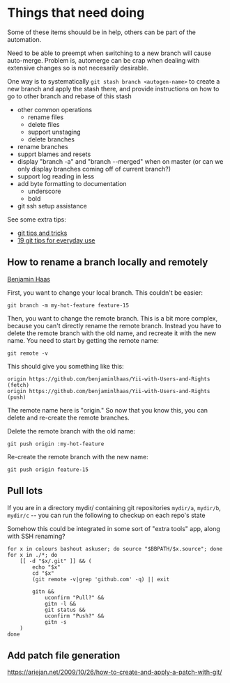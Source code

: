 # Things that need doing

Some of these items shouuld be in help, others can be part of the automation.

Need to be able to preempt when switching to a new branch will cause auto-merge. Problem is, automerge can be crap when dealing with extensive changes so is not necesarily desirable.

One way is to systematically `git stash branch <autogen-name>` to create a new branch and apply the stash there, and provide instructions on how to go to other branch and rebase of this stash

* other common operations
	* rename files
	* delete files
	* support unstaging
	* delete branches
* rename branches
* supprt blames and resets
* display "branch -a" and "branch --merged" when on master (or can we only display branches coming off of current branch?)
* support log reading in less
* add byte formatting to documentation
	* underscore
	* bold
* git ssh setup assistance

See some extra tips:

* [git tips and tricks](http://geant.cern.ch/content/git-tips-and-tricks)
* [19 git tips for everyday use](http://www.alexkras.com/19-git-tips-for-everyday-use/)

## How to rename a branch locally and remotely

[Benjamin Haas](http://www.benjaminlhaas.com/blog/locally-and-remotely-renaming-branch-git)

First, you want to change your local branch. This couldn't be easier:

	git branch -m my-hot-feature feature-15

Then, you want to change the remote branch. This is a bit more complex, because you can't directly rename the remote branch. Instead you have to delete the remote branch with the old name, and recreate it with the new name. You need to start by getting the remote name:

	git remote -v

This should give you something like this:

	origin https://github.com/benjaminlhaas/Yii-with-Users-and-Rights (fetch)
	origin https://github.com/benjaminlhaas/Yii-with-Users-and-Rights (push)

The remote name here is "origin." So now that you know this, you can delete and re-create the remote branches.

Delete the remote branch with the old name:

	git push origin :my-hot-feature

Re-create the remote branch with the new name:

	git push origin feature-15

## Pull lots

If you are in a directory mydir/ containing git repositories `mydir/a`, `mydir/b`, `mydir/c` -- you can run the following to checkup on each repo's state

Somehow this could be integrated in some sort of "extra tools" app, along with SSH renaming?

	for x in colours bashout askuser; do source "$BBPATH/$x.source"; done
	for x in ./*; do
		[[ -d "$x/.git" ]] && (
			echo "$x"
			cd "$x"
			(git remote -v|grep 'github.com' -q) || exit
			
			gitn &&
				uconfirm "Pull?" &&
				gitn -l &&
				git status &&
				uconfirm "Push?" &&
				gitn -s
		)
	done

## Add patch file generation

https://ariejan.net/2009/10/26/how-to-create-and-apply-a-patch-with-git/
